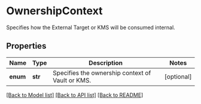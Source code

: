 # OwnershipContext

Specifies how the External Target or KMS will be consumed internal.

## Properties
Name | Type | Description | Notes
------------ | ------------- | ------------- | -------------
**enum** | **str** | Specifies the ownership context of Vault or KMS. | [optional] 

[[Back to Model list]](../README.md#documentation-for-models) [[Back to API list]](../README.md#documentation-for-api-endpoints) [[Back to README]](../README.md)


